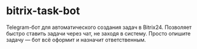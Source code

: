 # bitrix-task-bot
Telegram-бот для автоматического создания задач в Bitrix24. Позволяет быстро ставить задачи через чат, не заходя в систему. Просто опишите задачу — бот всё оформит и назначит ответственным.
